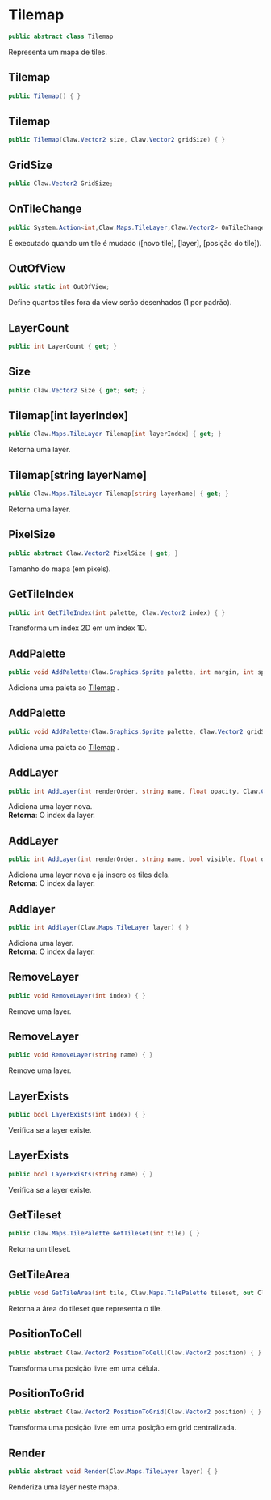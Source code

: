 # Tilemap
```csharp
public abstract class Tilemap
```
Representa um mapa de tiles.<br />
## Tilemap
```csharp
public Tilemap() { }
```
## Tilemap
```csharp
public Tilemap(Claw.Vector2 size, Claw.Vector2 gridSize) { }
```
## GridSize
```csharp
public Claw.Vector2 GridSize;
```
## OnTileChange
```csharp
public System.Action<int,Claw.Maps.TileLayer,Claw.Vector2> OnTileChange;
```
É executado quando um tile é mudado ([novo tile], [layer], [posição do tile]).<br />
## OutOfView
```csharp
public static int OutOfView;
```
Define quantos tiles fora da view serão desenhados (1 por padrão).<br />
## LayerCount
```csharp
public int LayerCount { get; } 
```
## Size
```csharp
public Claw.Vector2 Size { get; set; } 
```
## Tilemap[int layerIndex]
```csharp
public Claw.Maps.TileLayer Tilemap[int layerIndex] { get; } 
```
Retorna uma layer.<br />
## Tilemap[string layerName]
```csharp
public Claw.Maps.TileLayer Tilemap[string layerName] { get; } 
```
Retorna uma layer.<br />
## PixelSize
```csharp
public abstract Claw.Vector2 PixelSize { get; } 
```
Tamanho do mapa (em pixels).<br />
## GetTileIndex
```csharp
public int GetTileIndex(int palette, Claw.Vector2 index) { }
```
Transforma um index 2D em um index 1D.<br />
## AddPalette
```csharp
public void AddPalette(Claw.Graphics.Sprite palette, int margin, int spacing) { }
```
Adiciona uma paleta ao [Tilemap](/Claw/Maps/Tilemap.md#Tilemap) .<br />
## AddPalette
```csharp
public void AddPalette(Claw.Graphics.Sprite palette, Claw.Vector2 gridSize, int margin, int spacing) { }
```
Adiciona uma paleta ao [Tilemap](/Claw/Maps/Tilemap.md#Tilemap) .<br />
## AddLayer
```csharp
public int AddLayer(int renderOrder, string name, float opacity, Claw.Color color) { }
```
Adiciona uma layer nova.<br />
**Retorna**: O index da layer.<br />
## AddLayer
```csharp
public int AddLayer(int renderOrder, string name, bool visible, float opacity, Claw.Color color, int[] data) { }
```
Adiciona uma layer nova e já insere os tiles dela.<br />
**Retorna**: O index da layer.<br />
## Addlayer
```csharp
public int Addlayer(Claw.Maps.TileLayer layer) { }
```
Adiciona uma layer.<br />
**Retorna**: O index da layer.<br />
## RemoveLayer
```csharp
public void RemoveLayer(int index) { }
```
Remove uma layer.<br />
## RemoveLayer
```csharp
public void RemoveLayer(string name) { }
```
Remove uma layer.<br />
## LayerExists
```csharp
public bool LayerExists(int index) { }
```
Verifica se a layer existe.<br />
## LayerExists
```csharp
public bool LayerExists(string name) { }
```
Verifica se a layer existe.<br />
## GetTileset
```csharp
public Claw.Maps.TilePalette GetTileset(int tile) { }
```
Retorna um tileset.<br />
## GetTileArea
```csharp
public void GetTileArea(int tile, Claw.Maps.TilePalette tileset, out Claw.Rectangle area) { }
```
Retorna a área do tileset que representa o tile.<br />
## PositionToCell
```csharp
public abstract Claw.Vector2 PositionToCell(Claw.Vector2 position) { }
```
Transforma uma posição livre em uma célula.<br />
## PositionToGrid
```csharp
public abstract Claw.Vector2 PositionToGrid(Claw.Vector2 position) { }
```
Transforma uma posição livre em uma posição em grid centralizada.<br />
## Render
```csharp
public abstract void Render(Claw.Maps.TileLayer layer) { }
```
Renderiza uma layer neste mapa.<br />
